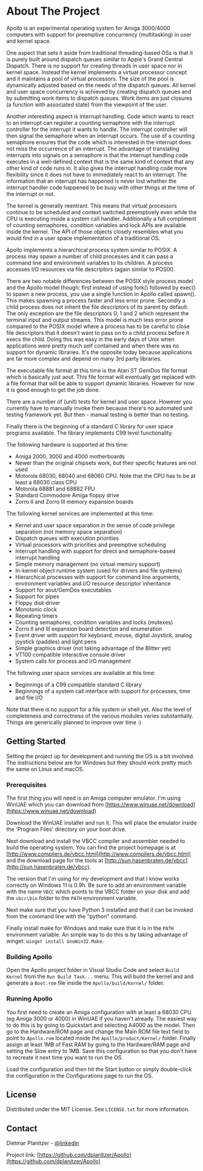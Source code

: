 # About The Project

Apollo is an experimental operating system for Amiga 3000/4000 computers with support for preemptive concurrency (multitasking) in user and kernel space.

One aspect that sets it aside from traditional threading-based OSs is that it is purely built around dispatch queues similar to Apple's Grand Central Dispatch. There is no support for creating threads in user space nor in kernel space. Instead the kernel implements a virtual processor concept and it maintains a pool of virtual processors. The size of the pool is dynamically adjusted based on the needs of the dispatch queues. All kernel and user space concurrency is achieved by creating dispatch queues and by submitting work items to dispatch queues. Work items are just closures (a function with associated state) from the viewpoint of the user.

Another interesting aspect is interrupt handling. Code which wants to react to an interrupt can register a counting semaphore with the interrupt controller for the interrupt it wants to handle. The interrupt controller will then signal the semaphore when an interrupt occurs. The use of a counting semaphore ensures that the code which is interested in the interrupt does not miss the occurrence of an interrupt. The advantage of translating interrupts into signals on a semaphore is that the interrupt handling code executes in a well-defined context that is the same kind of context that any other kind of code runs in. It also gives the interrupt handling code more flexibility since it does not have to immediately react to an interrupt. The information that an interrupt has happened is never lost whether the interrupt handler code happened to be busy with other things at the time of the interrupt or not.

The kernel is generally reentrant. This means that virtual processors continue to be scheduled and context switched preemptively even while the CPU is executing inside a system call handler. Additionally a full compliment of counting semaphores, condition variables and lock APIs are available inside the kernel. The API of those objects closely resembles what you would find in a user space implementation of a traditional OS.

Apollo implements a hierarchical process system similar to POSIX. A process may spawn a number of child processes and it can pass a command line and environment variables to its children. A process accesses I/O resources via file descriptors (again similar to POSIX).

There are two notable differences between the POSIX style process model and the Apollo model though: first instead of using fork() followed by exec() to spawn a new process, you use a single function in Apollo called spawn(). This makes spawning a process faster and less error prone. Secondly a child process does not inherit the file descriptors of its parent by default. The only exception are the file descriptors 0, 1 and 2 which represent the terminal input and output streams. This model is much less error prone compared to the POSIX model where a process has to be careful to close file descriptors that it doesn't want to pass on to a child process before it execs the child. Doing this was easy in the early days of Unix when applications were pretty much self contained and when there was no support for dynamic libraries. It's the opposite today because applications are far more complex and depend on many 3rd party libraries.

The executable file format at this time is the Atari ST GemDos file format which is basically just aout. This file format will eventually get replaced with a file format that will be able to support dynamic libraries. However for now it is good enough to get the job done.

There are a number of (unit) tests for kernel and user space. However you currently have to manually invoke them because there's no automated unit testing framework yet. But then - manual testing is better than no testing.

Finally there is the beginning of a standard C library for user space programs available. The library implements C99 level functionality.

The following hardware is supported at this time:

* Amiga 2000, 3000 and 4000 motherboards
* Newer than the original chipsets work, but their specific features are not used
* Motorola 68030, 68040 and 68060 CPU. Note that the CPU has to be at least a 68030 class CPU
* Motorola 68881 and 68882 FPU
* Standard Commodore Amiga floppy drive
* Zorro II and Zorro III memory expansion boards

The following kernel services are implemented at this time:

* Kernel and user space separation in the sense of code privilege separation (not memory space separation)
* Dispatch queues with execution priorities
* Virtual processors with priorities and preemptive scheduling
* Interrupt handling with support for direct and semaphore-based interrupt handling
* Simple memory management (no virtual memory support)
* In-kernel object runtime system (used for drivers and file systems)
* Hierarchical processes with support for command line arguments, environment variables and I/O resource descriptor inheritance
* Support for aout/GemDos executables
* Support for pipes
* Floppy disk driver
* Monotonic clock
* Repeating timers
* Counting semaphores, condition variables and locks (mutexes)
* Zorro II and III expansion board detection and enumeration
* Event driver with support for keyboard, mouse, digital Joystick, analog joystick (paddles) and light pens
* Simple graphics driver (not taking advantage of the Blitter yet)
* VT100 compatible interactive console driver
* System calls for process and I/O management

The following user space services are available at this time:

* Beginnings of a C99 compatible standard C library
* Beginnings of a system call interface with support for processes, time and file I/O

Note that there is no support for a file system or shell yet. Also the level of completeness and correctness of the various modules varies substantially. Things are generically planned to improve over time :)

## Getting Started

Setting the project up for development and running the OS is a bit involved. The instructions below are for Windows but they should work pretty much the same on Linux and macOS.

### Prerequisites

The first thing you will need is an Amiga computer emulator. I'm using WinUAE which you can download from [https://www.winuae.net/download](https://www.winuae.net/download)

Download the WinUAE installer and run it. This will place the emulator inside the 'Program Files' directory on your boot drive.

Next download and install the VBCC compiler and assembler needed to build the operating system. You can find the project homepage is at [http://www.compilers.de/vbcc.html](http://www.compilers.de/vbcc.html) and the download page for the tools at [http://sun.hasenbraten.de/vbcc](http://sun.hasenbraten.de/vbcc).

The version that I'm using for my development and that I know works correctly on Windows 11 is 0.9h. Be sure to add an environment variable with the name `VBCC` which points to the VBCC folder on your disk and add the `vbcc\bin` folder to the `PATH` environment variable.

Next make sure that you have Python 3 installed and that it can be invoked from the command line with the "python" command.

Finally install make for Windows and make sure that it is in the `PATH` environment variable. An simple way to do this is by taking advantage of winget: `winget install GnuWin32.Make`.

### Building Apollo

Open the Apollo project folder in Visual Studio Code and select `Build Kernel` from the `Run Build Task...` menu. This will build the kernel and and generate a `Boot.rom` file inside the `Apollo/build/Kernel/` folder.

### Running Apollo

You first need to create an Amiga configuration with at least a 68030 CPU (eg Amiga 3000 or 4000) in WinUAE if you haven't already. The easiest way to do this is by going to Quickstart and selecting A4000 as the model. Then go to the Hardware/ROM page and change the Main ROM file text field to point to `Apollo.rom` located inside the `Apollo/product/Kernel/` folder. Finally assign at least 1MB of Fast RAM by going to the Hardware/RAM page and setting the Slow entry to 1MB. Save this configuration so that you don't have to recreate it next time you want to run the OS.

Load the configuration and then hit the Start button or simply double-click the configuration in the Configurations page to run the OS.

## License

Distributed under the MIT License. See `LICENSE.txt` for more information.

## Contact

Dietmar Planitzer - [@linkedin](https://www.linkedin.com/in/dplanitzer)

Project link: [https://github.com/dplanitzer/Apollo](https://github.com/dplanitzer/Apollo)
